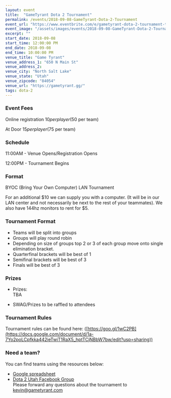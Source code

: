 ```yaml
---
layout: event
title:  "GameTyrant Dota 2 Tournament"
permalink: /events/2018-09-08-GameTyrant-Dota-2-Tournament
event_url: "https://www.eventbrite.com/e/gametyrant-dota-2-tournament-tickets-48894874887"
event_image: "/assets/images/events/2018-09-08-GameTyrant-Dota-2-Tournament.jpg"
excerpt: ""
start_date: 2018-09-08
start_time: 12:00:00 PM
end_date: 2018-09-08
end_time: 10:00:00 PM
venue_title: "Game Tyrant"
venue_address_1: "650 N Main St"
venue_address_2:
venue_city: "North Salt Lake"
venue_state: "Utah"
venue_zipcode: "84054"
venue_url: "https://gametyrant.gg/"
tags: dota-2
---
```


### Event Fees

Online registration $10 per player ($50 per team)

At Door $15 per player ($75 per team)

### Schedule

11:00AM - Venue Opens/Registration Opens

12:00PM - Tournament Begins

### Format

BYOC (Bring Your Own Computer) LAN Tournament

For an additional $10 we can supply you with a computer. (It will be in our LAN center and not necessarily be next to the rest of your teammates). We also have 144hz monitors to rent for $5.

### Tournament Format

-   Teams will be split into groups
-   Groups will play round robin
-   Depending on size of groups top 2 or 3 of each group move onto single elimination bracket.
-   Quarterfinal brackets will be best of 1
-   Semifinal brackets will be best of 3
-   Finals will be best of 3

### Prizes

-   Prizes:\
    TBA

-   SWAG/Prizes to be raffled to attendees

### Tournament Rules

Tournament rules can be found here: ([https://goo.gl/1wC2PB](https://docs.google.com/document/d/1a-7Yo2poLCpfkka442ieTwiT1RaX5_hptTCjNBbW7bw/edit?usp=sharing))

### Need a team?

You can find teams using the resources below:

-   [Google spreadsheet](https://docs.google.com/spreadsheets/d/1TkzUkVo1BSudZoXp5B7-SYg4MADjX3_IRIi96TK9Hmk/edit?usp=sharing)
-   [Dota 2 Utah Facebook Group](https://www.facebook.com/groups/365078523520935/)\
Please forward any questions about the tournament to kevin@gametyrant.com